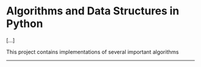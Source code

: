 # Algorithms and Data Structures in Python
[...]

This project contains implementations of several important algorithms

---
